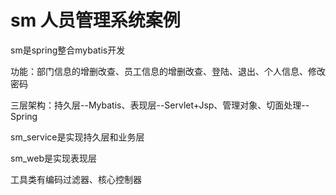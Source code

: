 # sm  人员管理系统案例
sm是spring整合mybatis开发

功能：部门信息的增删改查、员工信息的增删改查、登陆、退出、个人信息、修改密码

三层架构：持久层--Mybatis、表现层--Servlet+Jsp、管理对象、切面处理--Spring

sm_service是实现持久层和业务层

sm_web是实现表现层

工具类有编码过滤器、核心控制器
